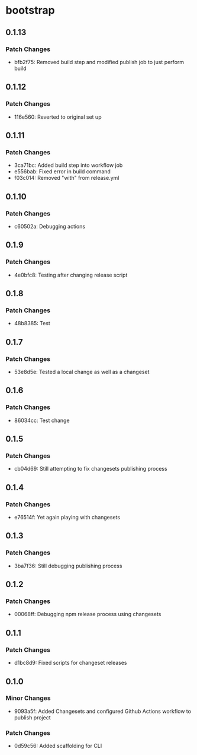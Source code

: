 # bootstrap

## 0.1.13

### Patch Changes

- bfb2f75: Removed build step and modified publish job to just perform build

## 0.1.12

### Patch Changes

- 116e560: Reverted to original set up

## 0.1.11

### Patch Changes

- 3ca71bc: Added build step into workflow job
- e556bab: Fixed error in build command
- f03c014: Removed "with" from release.yml

## 0.1.10

### Patch Changes

- c60502a: Debugging actions

## 0.1.9

### Patch Changes

- 4e0bfc8: Testing after changing release script

## 0.1.8

### Patch Changes

- 48b8385: Test

## 0.1.7

### Patch Changes

- 53e8d5e: Tested a local change as well as a changeset

## 0.1.6

### Patch Changes

- 86034cc: Test change

## 0.1.5

### Patch Changes

- cb04d69: Still attempting to fix changesets publishing process

## 0.1.4

### Patch Changes

- e76514f: Yet again playing with changesets

## 0.1.3

### Patch Changes

- 3ba7f36: Still debugging publishing process

## 0.1.2

### Patch Changes

- 00068ff: Debugging npm release process using changesets

## 0.1.1

### Patch Changes

- d1bc8d9: Fixed scripts for changeset releases

## 0.1.0

### Minor Changes

- 9093a5f: Added Changesets and configured Github Actions workflow to publish project

### Patch Changes

- 0d59c56: Added scaffolding for CLI
